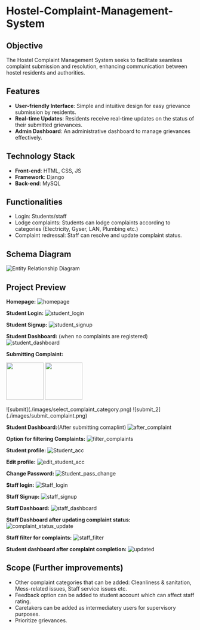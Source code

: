 # Hostel-Complaint-Management-System

## Objective
The Hostel Complaint Management System seeks to facilitate seamless complaint submission and resolution, enhancing communication between hostel residents and authorities.

## Features
- **User-friendly Interface**: Simple and intuitive design for easy grievance submission by residents.
- **Real-time Updates**: Residents receive real-time updates on the status of their submitted grievances.
- **Admin Dashboard**: An administrative dashboard to manage grievances effectively.

## Technology Stack
- **Front-end**: HTML, CSS, JS
- **Framework**: Django
- **Back-end**: MySQL

## Functionalities
- Login: Students/staff
- Lodge complaints: Students can lodge complaints according to categories (Electricity, Gyser, LAN, Plumbing etc.)
- Complaint redressal: Staff can resolve and update complaint status.

## Schema Diagram
![Entity Relationship Diagram](./images/HCMS_schemaDiagram.drawio.png)

## Project Preview
**Homepage:**
![homepage](./images/homepage.png)

**Student Login:**
![student_login](./images/student_login.png)

**Student Signup:**
![student_signup](./images/student_signup.png)

**Student Dashboard:** (when no complaints are registered)
![student_dashboard](./images/student_dashboard.png)

**Submitting Complaint:**
<p float="left">
  <img src="./images/select_complaint_category.png" width="100" />
  <img src="./images/submit_complaint.png" width="100" /> 
</p>
![submit](./images/select_complaint_category.png) ![submit_2](./images/submit_complaint.png) 

**Student Dashboard:**(After submitting comaplint)
![after_complaint](./images/student_dashboard_with_complaint.png)

**Option for filtering Complaints:**
![filter_complaints](./images/filter_student.png)

**Student profile:**
![Student_acc](./images/student_acc.png)

**Edit profile:**
![edit_student_acc](./images/edit_student_profile.png)

**Change Password:**
![Student_pass_change](./images/change_password_student.png)

**Staff login:**
![Staff_login](./images/staff_login.png)

**Staff Signup:**
![staff_signup](./images/staff_signup.png)

**Staff Dashboard:**
![staff_dashboard](./images/staff_dashboard.png)

**Staff Dashboard after updating complaint status:**
![complaint_status_update](./images/staff_update_status.png)

**Staff filter for complaints:**
![staff_filter](./images/staff_filter.png)

**Student dashboard after complaint completion:**
![updated](./images/student_after_update.png)


## Scope (Further improvements)
- Other complaint categories that can be added: Cleanliness & sanitation, Mess-related issues, Staff service issues etc.
- Feedback option can be added to student account which can affect staff rating.
- Caretakers can be added as intermediatery users for supervisory purposes.
- Prioritize grievances. 


